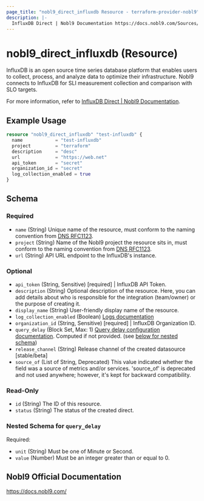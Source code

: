 ```yaml
---
page_title: "nobl9_direct_influxdb Resource - terraform-provider-nobl9"
description: |-
  InfluxDB Direct | Nobl9 Documentation https://docs.nobl9.com/Sources/influxdb#influxdb-direct.
---
```


# nobl9_direct_influxdb (Resource)

InfluxDB is an open source time series database platform that enables users to collect, process, and analyze data to optimize their infrastructure. Nobl9 connects to InfluxDB for SLI measurement collection and comparison with SLO targets.

For more information, refer to [InfluxDB Direct | Nobl9 Documentation](https://docs.nobl9.com/Sources/influxdb#influxdb-direct).

## Example Usage

```terraform
resource "nobl9_direct_influxdb" "test-influxdb" {
  name            = "test-influxdb"
  project         = "terraform"
  description     = "desc"
  url             = "https://web.net"
  api_token       = "secret"
  organization_id = "secret"
  log_collection_enabled = true
}
```

<!-- schema generated by tfplugindocs -->
## Schema

### Required

- `name` (String) Unique name of the resource, must conform to the naming convention from [DNS RFC1123](https://kubernetes.io/docs/concepts/overview/working-with-objects/names/#names).
- `project` (String) Name of the Nobl9 project the resource sits in, must conform to the naming convention from [DNS RFC1123](https://kubernetes.io/docs/concepts/overview/working-with-objects/names/#names).
- `url` (String) API URL endpoint to the InfluxDB's instance.

### Optional

- `api_token` (String, Sensitive) [required] | InfluxDB API Token.
- `description` (String) Optional description of the resource. Here, you can add details about who is responsible for the integration (team/owner) or the purpose of creating it.
- `display_name` (String) User-friendly display name of the resource.
- `log_collection_enabled` (Boolean) [Logs documentation](https://docs.nobl9.com/Features/SLO_troubleshooting/event-logs)
- `organization_id` (String, Sensitive) [required] | InfluxDB Organization ID.
- `query_delay` (Block Set, Max: 1) [Query delay configuration documentation](https://docs.nobl9.com/Features/query-delay). Computed if not provided. (see [below for nested schema](#nestedblock--query_delay))
- `release_channel` (String) Release channel of the created datasource [stable/beta]
- `source_of` (List of String, Deprecated) This value indicated whether the field was a source of metrics and/or services. 'source_of' is deprecated and not used anywhere; however, it's kept for backward compatibility.

### Read-Only

- `id` (String) The ID of this resource.
- `status` (String) The status of the created direct.

<a id="nestedblock--query_delay"></a>
### Nested Schema for `query_delay`

Required:

- `unit` (String) Must be one of Minute or Second.
- `value` (Number) Must be an integer greater than or equal to 0.

## Nobl9 Official Documentation

https://docs.nobl9.com/
